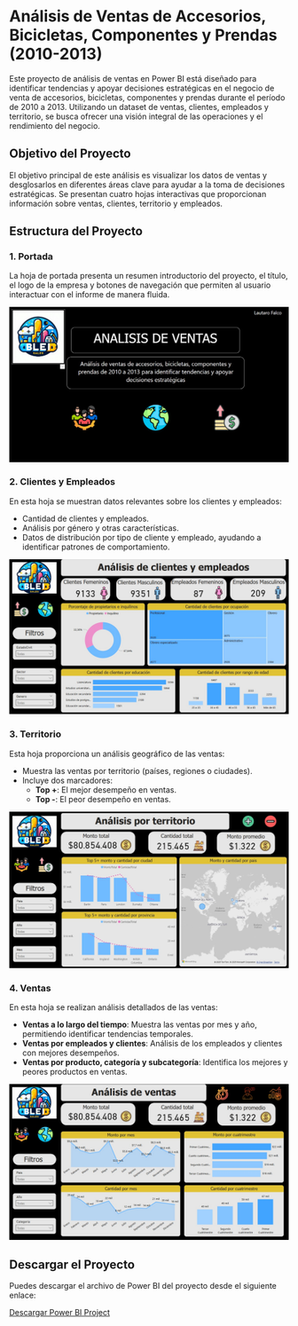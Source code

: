 # Análisis de Ventas de Accesorios, Bicicletas, Componentes y Prendas (2010-2013)

Este proyecto de análisis de ventas en Power BI está diseñado para identificar tendencias y apoyar decisiones estratégicas en el negocio de venta de accesorios, bicicletas, componentes y prendas durante el período de 2010 a 2013. Utilizando un dataset de ventas, clientes, empleados y territorio, se busca ofrecer una visión integral de las operaciones y el rendimiento del negocio.

## Objetivo del Proyecto
El objetivo principal de este análisis es visualizar los datos de ventas y desglosarlos en diferentes áreas clave para ayudar a la toma de decisiones estratégicas. Se presentan cuatro hojas interactivas que proporcionan información sobre ventas, clientes, territorio y empleados.

## Estructura del Proyecto

### 1. **Portada**
La hoja de portada presenta un resumen introductorio del proyecto, el título, el logo de la empresa y botones de navegación que permiten al usuario interactuar con el informe de manera fluida.

![Portada](https://github.com/Lautaro-Falco/Portfolio-Data-Analytics/blob/main/Proyecto-Personal-PowerBi/Portada.jpg?raw=true)

### 2. **Clientes y Empleados**
En esta hoja se muestran datos relevantes sobre los clientes y empleados:
- Cantidad de clientes y empleados.
- Análisis por género y otras características.
- Datos de distribución por tipo de cliente y empleado, ayudando a identificar patrones de comportamiento.

![Clientes y Empleados](https://github.com/Lautaro-Falco/Portfolio-Data-Analytics/blob/main/Proyecto-Personal-PowerBi/Clientes%20y%20empleados.jpg?raw=true)

### 3. **Territorio**
Esta hoja proporciona un análisis geográfico de las ventas:
- Muestra las ventas por territorio (países, regiones o ciudades).
- Incluye dos marcadores:
  - **Top +**: El mejor desempeño en ventas.
  - **Top -**: El peor desempeño en ventas.

![Territorio](https://github.com/Lautaro-Falco/Portfolio-Data-Analytics/blob/main/Proyecto-Personal-PowerBi/Territorio%20%2B.jpg?raw=true)

### 4. **Ventas**
En esta hoja se realizan análisis detallados de las ventas:
- **Ventas a lo largo del tiempo**: Muestra las ventas por mes y año, permitiendo identificar tendencias temporales.
- **Ventas por empleados y clientes**: Análisis de los empleados y clientes con mejores desempeños.
- **Ventas por producto, categoría y subcategoría**: Identifica los mejores y peores productos en ventas.

![Ventas](https://github.com/Lautaro-Falco/Portfolio-Data-Analytics/blob/main/Proyecto-Personal-PowerBi/Ventas%20x%20Tiempo.jpg?raw=true)

## Descargar el Proyecto

Puedes descargar el archivo de Power BI del proyecto desde el siguiente enlace:

[Descargar Power BI Project](https://github.com/Lautaro-Falco/Portfolio-Data-Analytics/raw/main/Proyecto-Personal-PowerBi/PP.Falco.pbix)
